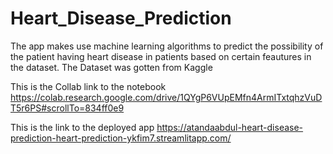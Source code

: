 # Heart_Disease_Prediction
The app makes use machine learning algorithms to predict the possibility of the patient having heart disease in patients based on certain feautures in the dataset.
The Dataset was gotten from Kaggle

This is the Collab link to the notebook https://colab.research.google.com/drive/1QYgP6VUpEMfn4ArmITxtqhzVuDT5r6PS#scrollTo=834ff0e9 

This is the link to the deployed app
https://atandaabdul-heart-disease-prediction-heart-prediction-ykfim7.streamlitapp.com/
